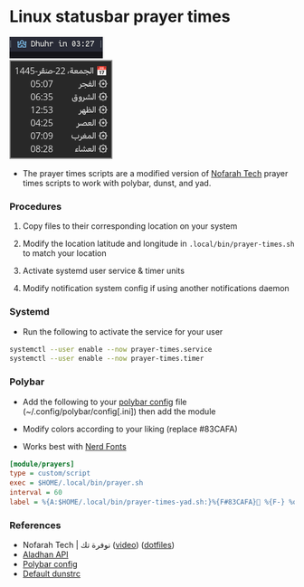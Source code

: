 # Linux statusbar prayer times

![polybar module](screenshots/polybar-module.png)
<br/>
![yad widget](screenshots/yad-widget.png)

- The prayer times scripts are a modified version of [Nofarah Tech](https://www.youtube.com/@NofarahTech) prayer times scripts to work with polybar, dunst, and yad. 

### Procedures

1. Copy files to their corresponding location on your system

2. Modify the location latitude and longitude in `.local/bin/prayer-times.sh` to match your location

3. Activate systemd user service & timer units

4. Modify notification system config if using another notifications daemon

### Systemd

- Run the following to activate the service for your user

```sh
systemctl --user enable --now prayer-times.service
systemctl --user enable --now prayer-times.timer
```

### Polybar

- Add the following to your [polybar config](https://github.com/polybar/polybar/wiki/Configuration) file (~/.config/polybar/config\[.ini\]) then add the module

- Modify colors according to your liking (replace #83CAFA)

- Works best with [Nerd Fonts](https://nerdfonts.com)

```ini
[module/prayers]
type = custom/script
exec = $HOME/.local/bin/prayer.sh
interval = 60
label = %{A:$HOME/.local/bin/prayer-times-yad.sh:}%{F#83CAFA}󱠧 %{F-} %output%%{A}
```

### References

- Nofarah Tech | نوفرة تك ([video](https://www.youtube.com/watch?v=BnSXo5p1ZLw)) ([dotfiles](https://github.com/HishamAHai/dotfiles/tree/main/.local/bin))
- [Aladhan API](https://aladhan.com/prayer-times-api#GetTimings)
- [Polybar config](https://github.com/polybar/polybar/wiki/Module:-script)
- [Default dunstrc](https://github.com/dunst-project/dunst/blob/master/dunstrc)